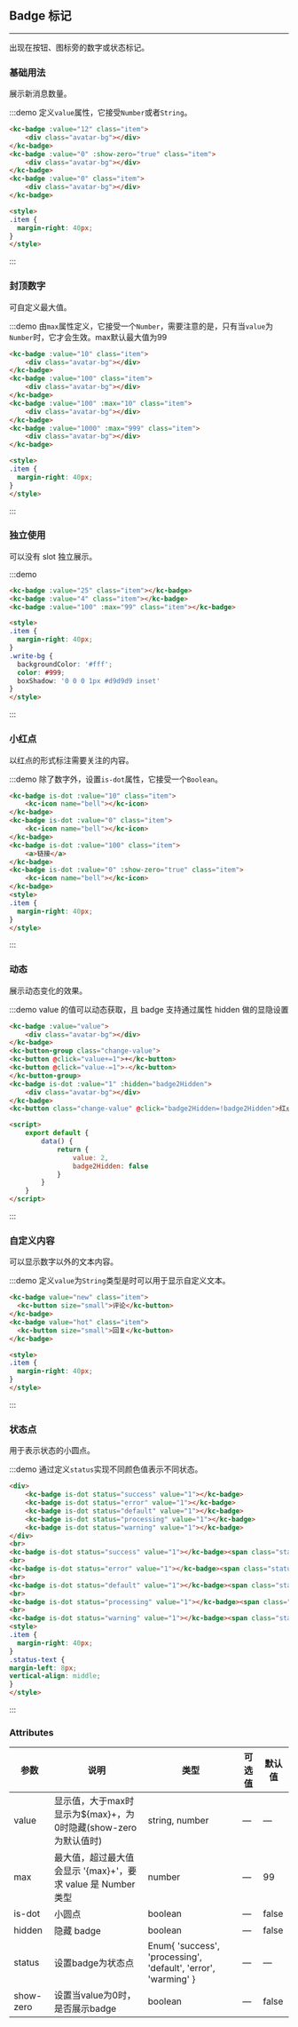 <style>
  .demo-badge.demo-box .el-dropdown {
    vertical-align: middle;
  }
.avatar-bg {
	width: 40px;
	height: 40px;
	border-radius: 4px;
	background-color: #eee;
}
</style>

## Badge 标记
-------------------

出现在按钮、图标旁的数字或状态标记。

### 基础用法
展示新消息数量。

:::demo 定义`value`属性，它接受`Number`或者`String`。

```html
<kc-badge :value="12" class="item">
	<div class="avatar-bg"></div>
</kc-badge>
<kc-badge :value="0" :show-zero="true" class="item">
	<div class="avatar-bg"></div>
</kc-badge>
<kc-badge :value="0" class="item">
	<div class="avatar-bg"></div>
</kc-badge>

<style>
.item {
  margin-right: 40px;
}
</style>
```
:::

### 封顶数字
可自定义最大值。

:::demo 由`max`属性定义，它接受一个`Number`，需要注意的是，只有当`value`为`Number`时，它才会生效。max默认最大值为99

```html
<kc-badge :value="10" class="item">
	<div class="avatar-bg"></div>
</kc-badge>
<kc-badge :value="100" class="item">
	<div class="avatar-bg"></div>
</kc-badge>
<kc-badge :value="100" :max="10" class="item">
	<div class="avatar-bg"></div>
</kc-badge>
<kc-badge :value="1000" :max="999" class="item">
	<div class="avatar-bg"></div>
</kc-badge>

<style>
.item {
  margin-right: 40px;
}
</style>
```
:::

### 独立使用
可以没有 slot 独立展示。

:::demo

```html
<kc-badge :value="25" class="item"></kc-badge>
<kc-badge :value="4" class="item"></kc-badge>
<kc-badge :value="100" :max="99" class="item"></kc-badge>

<style>
.item {
  margin-right: 40px;
}
.write-bg {
  backgroundColor: '#fff';
  color: #999;
  boxShadow: '0 0 0 1px #d9d9d9 inset'
}
</style>
```
:::

### 小红点
以红点的形式标注需要关注的内容。

:::demo 除了数字外，设置`is-dot`属性，它接受一个`Boolean`。

```html
<kc-badge is-dot :value="10" class="item">
	<kc-icon name="bell"></kc-icon>
</kc-badge>
<kc-badge is-dot :value="0" class="item">
	<kc-icon name="bell"></kc-icon>
</kc-badge>
<kc-badge is-dot :value="100" class="item">
	<a>链接</a>
</kc-badge>
<kc-badge is-dot :value="0" :show-zero="true" class="item">
	<kc-icon name="bell"></kc-icon>
</kc-badge>
<style>
.item {
  margin-right: 40px;
}
</style>
```
:::

### 动态
展示动态变化的效果。

:::demo value 的值可以动态获取，且 badge 支持通过属性 hidden 做的显隐设置

```html
<kc-badge :value="value">
	<div class="avatar-bg"></div>
</kc-badge>
<kc-button-group class="change-value">
<kc-button @click="value+=1">+</kc-button>
<kc-button @click="value-=1">-</kc-button>
</kc-button-group>
<kc-badge is-dot :value="1" :hidden="badge2Hidden">
	<div class="avatar-bg"></div>
</kc-badge>
<kc-button class="change-value" @click="badge2Hidden=!badge2Hidden">红点显隐</kc-button>

<script>
	export default {
		data() {
			return {
				value: 2,
				badge2Hidden: false
			}
		}
	}
</script>
```
:::

### 自定义内容
可以显示数字以外的文本内容。

:::demo 定义`value`为`String`类型是时可以用于显示自定义文本。

```html
<kc-badge value="new" class="item">
  <kc-button size="small">评论</kc-button>
</kc-badge>
<kc-badge value="hot" class="item">
  <kc-button size="small">回复</kc-button>
</kc-badge>

<style>
.item {
  margin-right: 40px;
}
</style>
```
:::

### 状态点
用于表示状态的小圆点。

:::demo 通过定义`status`实现不同颜色值表示不同状态。

```html
<div>
	<kc-badge is-dot status="success" value="1"></kc-badge>
	<kc-badge is-dot status="error" value="1"></kc-badge>
	<kc-badge is-dot status="default" value="1"></kc-badge>
	<kc-badge is-dot status="processing" value="1"></kc-badge>
	<kc-badge is-dot status="warning" value="1"></kc-badge>
</div>
<br>
<kc-badge is-dot status="success" value="1"></kc-badge><span class="status-text">Success</span>
<br>
<kc-badge is-dot status="error" value="1"></kc-badge><span class="status-text">Error</span>
<br>
<kc-badge is-dot status="default" value="1"></kc-badge><span class="status-text">Default</span>
<br>
<kc-badge is-dot status="processing" value="1"></kc-badge><span class="status-text">Processing</span>
<br>
<kc-badge is-dot status="warning" value="1"></kc-badge><span class="status-text">Warning</span>
<style>
.item {
  margin-right: 40px;
}
.status-text {
margin-left: 8px;
vertical-align: middle;
}
</style>
```
:::

<style scoped>
  .item {
    margin-right: 40px;
  }
  .change-value {
  	margin: 0 30px 0 20px
  }
</style>

### Attributes
| 参数          | 说明            | 类型            | 可选值                 | 默认值   |
|-------------  |---------------- |---------------- |---------------------- |-------- |
| value          | 显示值，大于max时显示为${max}+，为0时隐藏(show-zero为默认值时)      | string, number          |          —             |    —     |
| max          |  最大值，超过最大值会显示 '{max}+'，要求 value 是 Number 类型    | number  |         —              |     99    |
| is-dot       | 小圆点    | boolean  |  —  |  false |
| hidden | 隐藏 badge | boolean | — | false |
|status	 | 设置badge为状态点 | Enum{ 'success', 'processing', 'default', 'error', 'warming' } | — | — |
| show-zero | 设置当value为0时，是否展示badge | boolean | — | false |

